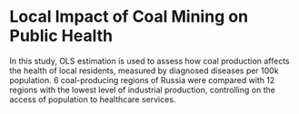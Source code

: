 # Local Impact of Coal Mining on Public Health
In this study, OLS estimation is used to assess how coal production affects the health of local residents, measured by diagnosed diseases per 100k population. 6 coal-producing regions of Russia were compared with 12 regions with the lowest level of industrial production, controlling on the access of population to healthcare services.
